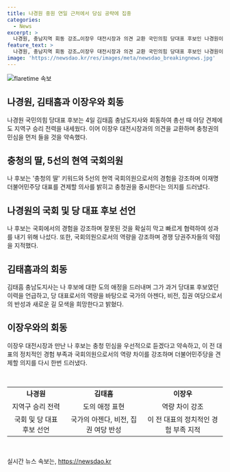 ```yaml
---
title: 나경원 중원 연일 근처에서 당심 공략에 집중
categories:
  - News
excerpt: >
  나경원, 충남지역 회동 강조…이장우 대전시장과 의견 교환 국민의힘 당대표 후보인 나경원이 충남과 대전을 순회하며 충청권의 민심을 중시하고, 이 전 대표의 견제와 지역구 승리를 강조하며 국회에서의 역할을 강조했다. 또한, 당대표로의 적절성과 의회 경험을 부각하며 이재명 더불어민주당 대표에 대한 견제를 언급하고, 충청권을 배려해야 한다는 주장과 충청권 정치의 중요성을 강조했다.
feature_text: >
  나경원, 충남지역 회동 강조…이장우 대전시장과 의견 교환 국민의힘 당대표 후보인 나경원이 충남과 대전을 순회하며 충청권의 민심을 중시하고, 이 전 대표의 견제와 지역구 승리를 강조하며 국회에서의 역할을 강조했다. 또한, 당대표로의 적절성과 의회 경험을 부각하며 이재명 더불어민주당 대표에 대한 견제를 언급하고, 충청권을 배려해야 한다는 주장과 충청권 정치의 중요성을 강조했다.
image: 'https://newsdao.kr/res/images/meta/newsdao_breakingnews.jpg'
---
```


<p><img src="https://newsdao.kr/res/images/meta/newsdao_breakingnews.jpg" alt="flaretime 속보" /></p>

<h2 data-ke-size="size26">나경원, 김태흠과 이장우와 회동</h2>

<p data-ke-size="size16">나경원 국민의힘 당대표 후보는 4일 김태흠 충남도지사와 회동하여 총선 때 야당 견제에도 지역구 승리 전력을 내세웠다. 이어 이장우 대전시장과의 의견을 교환하며 충청권의 민심을 먼저 들을 것을 약속했다.</p>

<h2 data-ke-size="size26">충청의 딸, 5선의 현역 국회의원</h2>

<p data-ke-size="size16">나 후보는 '충청의 딸' 키워드와 5선의 현역 국회의원으로서의 경험을 강조하며 이재명 더불어민주당 대표를 견제할 의사를 밝히고 충청권을 중시한다는 의지를 드러냈다.</p>

<h2 data-ke-size="size26">나경원의 국회 및 당 대표 후보 선언</h2>

<p data-ke-size="size16">나 후보는 국회에서의 경험을 강조하며 잘못된 것을 확실히 막고 빠르게 협력하여 성과를 내기 위해 나섰다. 또한, 국회의원으로서의 역량을 강조하며 경쟁 당권주자들의 약점을 지적했다.</p>

<h2 data-ke-size="size26">김태흠과의 회동</h2>

<p data-ke-size="size16">김태흠 충남도지사는 나 후보에 대한 도의 애정을 드러내며 그가 과거 당대표 후보였던 이력을 언급하고, 당 대표로서의 역량을 바탕으로 국가의 아젠다, 비전, 집권 여당으로서의 반성과 새로운 길 모색을 희망한다고 밝혔다.</p>

<h2 data-ke-size="size26">이장우와의 회동</h2>

<p data-ke-size="size16">이장우 대전시장과 만난 나 후보는 충청 민심을 우선적으로 듣겠다고 약속하고, 이 전 대표의 정치적인 경험 부족과 국회의원으로서의 역량 차이를 강조하며 더불어민주당을 견제할 의지를 다시 한번 드러냈다.</p>

<p data-ke-size="size16">&nbsp;</p>

<table>
<tbody>
<tr>
<td style="text-align: center; height: 17px;"><b>나경원</b></td>
<td style="text-align: center; height: 17px;"><b>김태흠</b></td>
<td style="text-align: center; height: 17px;"><b>이장우</b></td>
</tr>
<tr>
<td style="text-align: center; height: 17px;">지역구 승리 전력</td>
<td style="text-align: center; height: 17px;">도의 애정 표현</td>
<td style="text-align: center; height: 17px;">역량 차이 강조</td>
</tr>
<tr>
<td style="text-align: center; height: 17px;">국회 및 당 대표 후보 선언</td>
<td style="text-align: center; height: 17px;">국가의 아젠다, 비전, 집권 여당 반성</td>
<td style="text-align: center; height: 17px;">이 전 대표의 정치적인 경험 부족 지적</td>
</tr>
</tbody>
</table>

<p data-ke-size="size16">&nbsp;</p>
실시간 뉴스 속보는, <a href="https://newsdao.kr" rel="dofollow">https://newsdao.kr</a>



